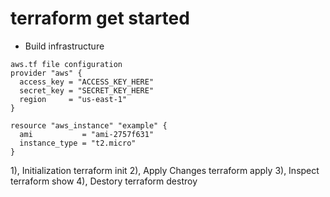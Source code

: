 # terraform get started
- Build infrastructure
```
aws.tf file configuration
provider "aws" {
  access_key = "ACCESS_KEY_HERE"
  secret_key = "SECRET_KEY_HERE"
  region     = "us-east-1"
}

resource "aws_instance" "example" {
  ami           = "ami-2757f631"
  instance_type = "t2.micro"
}
```
1), Initialization 
terraform init
2), Apply Changes
terraform apply
3), Inspect
terraform show
4), Destory
terraform destroy



